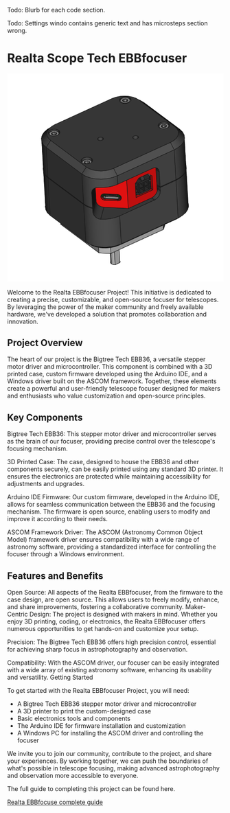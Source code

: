 Todo: Blurb for each code section.

Todo: Settings windo contains generic text and has microsteps section wrong.

# Realta Scope Tech EBBfocuser

![EBB36 Focuser Case](Guide/Images/EBB36FinishedRCA.png)

Welcome to the Realta EBBfocuser Project! This initiative is dedicated to creating a precise, customizable, and open-source focuser for telescopes. By leveraging the power of the maker community and freely available hardware, we've developed a solution that promotes collaboration and innovation.

## Project Overview

The heart of our project is the Bigtree Tech EBB36, a versatile stepper motor driver and microcontroller. This component is combined with a 3D printed case, custom firmware developed using the Arduino IDE, and a Windows driver built on the ASCOM framework. Together, these elements create a powerful and user-friendly telescope focuser designed for makers and enthusiasts who value customization and open-source principles.

## Key Components

Bigtree Tech EBB36: This stepper motor driver and microcontroller serves as the brain of our focuser, providing precise control over the telescope's focusing mechanism.

3D Printed Case: The case, designed to house the EBB36 and other components securely, can be easily printed using any standard 3D printer. It ensures the electronics are protected while maintaining accessibility for adjustments and upgrades.

Arduino IDE Firmware: Our custom firmware, developed in the Arduino IDE, allows for seamless communication between the EBB36 and the focusing mechanism. The firmware is open source, enabling users to modify and improve it according to their needs.

ASCOM Framework Driver: The ASCOM (Astronomy Common Object Model) framework driver ensures compatibility with a wide range of astronomy software, providing a standardized interface for controlling the focuser through a Windows environment.

## Features and Benefits

Open Source: All aspects of the Realta EBBfocuser, from the firmware to the case design, are open source. This allows users to freely modify, enhance, and share improvements, fostering a collaborative community.
Maker-Centric Design: The project is designed with makers in mind. Whether you enjoy 3D printing, coding, or electronics, the Realta EBBfocuser offers numerous opportunities to get hands-on and customize your setup.

Precision: The Bigtree Tech EBB36 offers high precision control, essential for achieving sharp focus in astrophotography and observation.

Compatibility: With the ASCOM driver, our focuser can be easily integrated with a wide array of existing astronomy software, enhancing its usability and versatility.
Getting Started

To get started with the Realta EBBfocuser Project, you will need:

+ A Bigtree Tech EBB36 stepper motor driver and microcontroller
+ A 3D printer to print the custom-designed case
+ Basic electronics tools and components
+ The Arduino IDE for firmware installation and customization
+ A Windows PC for installing the ASCOM driver and controlling the focuser

We invite you to join our community, contribute to the project, and share your experiences. By working together, we can push the boundaries of what's possible in telescope focusing, making advanced astrophotography and observation more accessible to everyone.

The full guide to completing this project can be found here.

[Realta EBBfocuse complete guide](../Guide/README.md)
